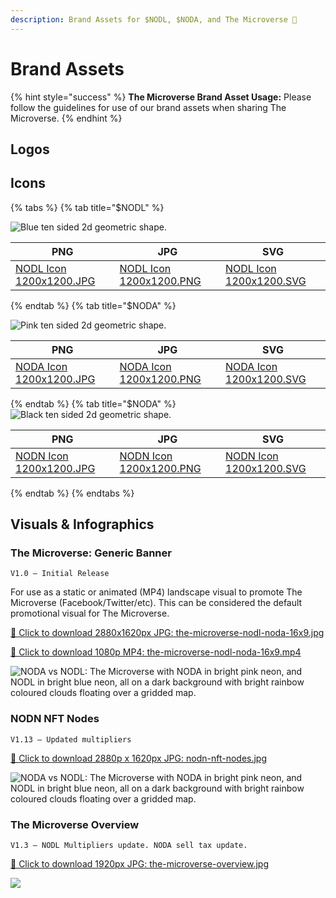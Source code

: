 ```yaml
---
description: Brand Assets for $NODL, $NODA, and The Microverse 🎨
---
```


# Brand Assets

{% hint style="success" %}
**The Microverse Brand Asset Usage:** Please follow the guidelines for use of our brand assets when sharing The Microverse.
{% endhint %}

## Logos

## Icons
{% tabs %} 
{% tab title="$NODL" %}

![Blue ten sided 2d geometric shape.](../.gitbook/assets/nodl-icon.png)

PNG | JPG | SVG
--- | --- | ---
[NODL Icon 1200x1200.JPG](../.gitbook/assets/nodl-icon.jpg) | [NODL Icon 1200x1200.PNG](../.gitbook/assets/nodl-icon.png) | [NODL Icon 1200x1200.SVG](../.gitbook/assets/nodl-icon.svg)

{% endtab %}
{% tab title="$NODA" %}

![Pink ten sided 2d geometric shape.](../.gitbook/assets/noda-icon.png)

PNG | JPG | SVG
--- | --- | ---
[NODA Icon 1200x1200.JPG](../.gitbook/assets/noda-icon.jpg) | [NODA Icon 1200x1200.PNG](../.gitbook/assets/noda-icon.png) | [NODA Icon 1200x1200.SVG](../.gitbook/assets/noda-icon.svg)

{% endtab %}
{% tab title="$NODA" %}
![Black ten sided 2d geometric shape.](../.gitbook/assets/nodn-icon.png)

PNG | JPG | SVG
--- | --- | ---
[NODN Icon 1200x1200.JPG](../.gitbook/assets/nodn-icon.jpg) | [NODN Icon 1200x1200.PNG](../.gitbook/assets/nodn-icon.png) | [NODN Icon 1200x1200.SVG](../.gitbook/assets/nodn-icon.svg)

{% endtab %}
{% endtabs %}

## Visuals & Infographics

### The Microverse: Generic Banner
```
V1.0 — Initial Release
```

For use as a static or animated (MP4) landscape visual to promote The Microverse (Facebook/Twitter/etc). This can be considered the default promotional visual for The Microverse.

[🔻 Click to download 2880x1620px JPG: the-microverse-nodl-noda-16x9.jpg](https://github.com/Nodinverse/NODLvsNODA/blob/d472bfaf906df81087b762f0987357df34edcc0a/.gitbook/assets/the-microverse-nodl-noda-16x9.jpg?raw=true "Click to download directly")

[🔻 Click to download 1080p MP4: the-microverse-nodl-noda-16x9.mp4](https://github.com/Nodinverse/NODLvsNODA/blob/d472bfaf906df81087b762f0987357df34edcc0a/.gitbook/assets/the-microverse-nodl-noda-16x9.mp4?raw=true "Click to download directly")

![NODA vs NODL: The Microverse with NODA in bright pink neon, and NODL in bright blue neon, all on a dark background with bright rainbow coloured clouds floating over a gridded map.](../.gitbook/assets/the-microverse-nodl-noda-16x9.jpg)

### NODN NFT Nodes
```
V1.13 — Updated multipliers
```

[🔻 Click to download 2880p x 1620px JPG: nodn-nft-nodes.jpg](https://github.com/Nodinverse/NODLvsNODA/blob/f60e50864aca3de5caf312cdec9d84389cfc781d/.gitbook/assets/nodn-nft-nodes.jpg?raw=true "Click to download directly")

![NODA vs NODL: The Microverse with NODA in bright pink neon, and NODL in bright blue neon, all on a dark background with bright rainbow coloured clouds floating over a gridded map.](../.gitbook/assets/nodn-nft-nodes.jpg)

### The Microverse Overview
```
V1.3 — NODL Multipliers update. NODA sell tax update.
```

[🔻 Click to download 1920px JPG: the-microverse-overview.jpg](https://github.com/Nodinverse/NODLvsNODA/blob/f60e50864aca3de5caf312cdec9d84389cfc781d/.gitbook/assets/the-microverse-overview.jpg?raw=true "Click to download directly")

![](../.gitbook/assets/the-microverse-overview.jpg)
